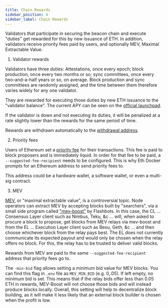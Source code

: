 ```yaml
---
title: Chain Rewards	 
sidebar_position: 4
sidebar_label: Chain Rewards
---
```


Validators that participate in securing the beacon chain and execute "duties" get rewarded for this by new issuance of ETH. In addition, validators receive priority fees paid by users, and optionally MEV, Maximal Extractable Value.

1) Validator rewards

Validators have three duties: Attestations, once every epoch; block production, once every two months or so; sync committees, once every two-and-a-half years or so, on average. Block production and sync committees are randomly assigned, and the time between them therefore varies widely for any one validator. 

They are rewarded for executing those duties by new ETH issuance to the "validator balance". The current APY can be seen on the [official launchpad](https://launchpad.ethereum.org/).

If the validator is down and not executing its duties, it will be penalized at a rate slightly lower than the rewards for the same period of time.

Rewards are withdrawn automatically to the [withdrawal address](https://ethereum.org/en/staking/withdrawals/).

2) Priority fees

Users of Ethereum set a [priority fee](https://ethereum.org/en/developers/docs/gas/#priority-fee) for their transactions. This fee is paid to block proposers and is immediately liquid. In order for that fee to be paid, a `--suggested-fee-recipient` needs to be configured. This is why Eth Docker prompts for an Ethereum address to send priority fees to.

This address could be a hardware wallet, a software wallet, or even a multi-sig contract.

3) MEV

[MEV](https://ethereum.org/en/developers/docs/mev/), or "maximal extractable value", is a controversial topic. Node operators can extract MEV by accepting blocks built by "searchers", via a small side program called ["mev-boost"](https://ethresear.ch/t/mev-boost-merge-ready-flashbots-architecture/11177) by Flashbots. In this case, the CL ... Consensus Layer client such as Nimbus, Teku, &c ... will, when asked to procure a block to propose, get blocks from MEV relays via mev-boost and from the EL ... Execution Layer client such as Besu, Geth, &c ... and then choose whichever block from the relay pays best. The EL does not currently communicate its expected payout and would only be chosen when the relay offers no block. For this, the relay has to be trusted to deliver valid blocks.

Rewards from MEV are paid to the same `--suggested-fee-recipient` address that priority fees go to.

The `-min-bid` flag allows setting a minimum bid value for MEV blocks. You can find this flag in `.env` file as `MEV_MIN_BID` (e.g. 0,.05). If left empty, no minimum bid is set. This means that if the relay bids offer less than 0.05 ETH in rewards, MEV-Boost will not choose those bids and will instead produce blocks locally. Overall, this setting will help to decentralize block building, as it will make it less likely that an external block builder is chosen when the profit is low. 
